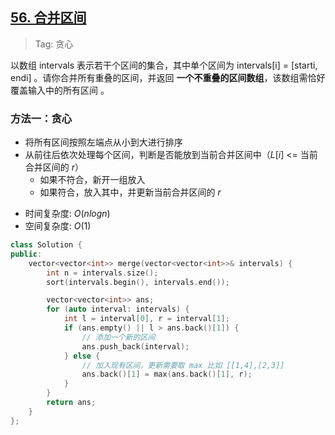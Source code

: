 ## [56. 合并区间](https://leetcode.cn/problems/merge-intervals/description)

> Tag: 贪心

以数组 intervals 表示若干个区间的集合，其中单个区间为 intervals[i] = [starti, endi] 。请你合并所有重叠的区间，并返回 **一个不重叠的区间数组**，该数组需恰好覆盖输入中的所有区间 。

### 方法一：贪心

- 将所有区间按照左端点从小到大进行排序
- 从前往后依次处理每个区间，判断是否能放到当前合并区间中（$L[i]$ <= 当前合并区间的 $r$）
  - 如果不符合，新开一组放入
  - 如果符合，放入其中，并更新当前合并区间的 $r$

* 时间复杂度: ${O(nlogn)}$
* 空间复杂度: ${O(1)}$
```cpp
class Solution {
public:
    vector<vector<int>> merge(vector<vector<int>>& intervals) {
        int n = intervals.size();
        sort(intervals.begin(), intervals.end());

        vector<vector<int>> ans;
        for (auto interval: intervals) {
            int l = interval[0], r = interval[1];
            if (ans.empty() || l > ans.back()[1]) {
                // 添加一个新的区间
                ans.push_back(interval);
            } else {
                // 加入现有区间，更新需要取 max 比如 [[1,4],[2,3]]
                ans.back()[1] = max(ans.back()[1], r);
            }
        }
        return ans;
    }
};
```
